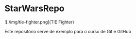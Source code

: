 # StarWarsRepo

![./img/tie-fighter.png](TIE Fighter)

Este repositório serve de exemplo para o curso de Git e GitHub

